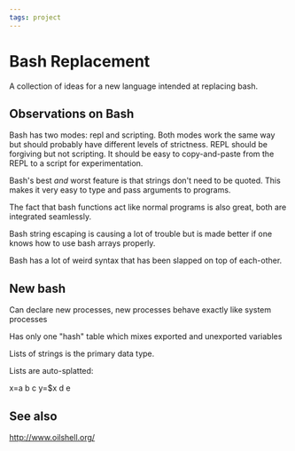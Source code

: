 ```yaml
---
tags: project
---
```

# Bash Replacement

A collection of ideas for a new language intended at replacing bash.

## Observations on Bash

Bash has two modes: repl and scripting. Both modes work the same way but
should probably have different levels of strictness. REPL should be forgiving
but not scripting. It should be easy to copy-and-paste from the REPL to a
script for experimentation.

Bash's best *and* worst feature is that strings don't need to be quoted. This
makes it very easy to type and pass arguments to programs.

The fact that bash functions act like normal programs is also great, both are
integrated seamlessly.

Bash string escaping is causing a lot of trouble but is made better if one
knows how to use bash arrays properly.

Bash has a lot of weird syntax that has been slapped on top of each-other.

## New bash

Can declare new processes, new processes behave exactly like system processes

Has only one "hash" table which mixes exported and unexported variables

Lists of strings is the primary data type.

Lists are auto-splatted:

x=a b c
y=$x d e


## See also

http://www.oilshell.org/
